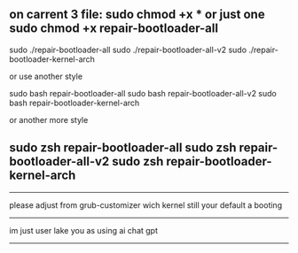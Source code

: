 on carrent 3 file:
sudo chmod +x *
or just one
sudo chmod +x repair-bootloader-all
----------------------------------------
sudo ./repair-bootloader-all
sudo ./repair-bootloader-all-v2
sudo ./repair-bootloader-kernel-arch

or use another style

sudo bash repair-bootloader-all
sudo bash repair-bootloader-all-v2
sudo bash repair-bootloader-kernel-arch

or another more style


sudo zsh repair-bootloader-all
sudo zsh repair-bootloader-all-v2
sudo zsh repair-bootloader-kernel-arch
-------------------------------------------
___________________________________________
please adjust from grub-customizer wich kernel still your default a booting
___________________________________________
im just user lake you as using ai chat gpt
___________________________________________
